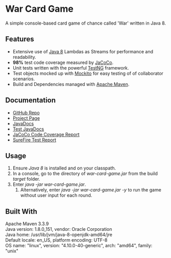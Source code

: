 # War Card Game
A simple console-based card game of chance called 'War' written in Java 8.  

## Features
* Extensive use of [Java 8](http://www.oracle.com/technetwork/java/javase/overview/java8-2100321.html) Lambdas as Streams for performance and readability.
* **98%** test code coverage measured by [JaCoCo](http://www.jacoco.org/).
* Unit tests written with the powerful [TestNG](http://testng.org/doc/) framework.
* Test objects mocked up with [Mockito](http://site.mockito.org/) for easy testing of of collaborator scenarios.
* Build and Dependencies managed with [Apache Maven](https://maven.apache.org/).

## Documentation
* [GitHub Repo](https://github.com/rpaulkennedy/war-card-game)
* [Project Page](https://rpaulkennedy.github.io/war-card-game)
* [JavaDocs](https://rpaulkennedy.github.io/war-card-game/apidocs/index.html)
* [Test JavaDocs](https://rpaulkennedy.github.io/war-card-game/testapidocs/index.html)
* [JaCoCo Code Coverage Report](https://rpaulkennedy.github.io/war-card-game/jacoco/index.html)
* [SureFire Test Report](https://rpaulkennedy.github.io/war-card-game/surefire-report.html)

## Usage
 1. Ensure *Java 8* is installed and on your classpath.
 2. In a console, go to the directory of *war-card-game.jar* from the build *target* folder.
 3. Enter *java -jar war-card-game.jar*.
     1. Alternatively, enter *java -jar war-card-game.jar -y* to run the game without user input for each round.

## Built With
Apache Maven 3.3.9  
Java version: 1.8.0_151, vendor: Oracle Corporation  
Java home: /usr/lib/jvm/java-8-openjdk-amd64/jre  
Default locale: en_US, platform encoding: UTF-8  
OS name: "linux", version: "4.10.0-40-generic", arch: "amd64", family: "unix"

